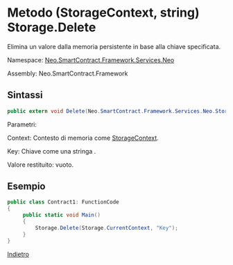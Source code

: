 # Metodo (StorageContext, string) Storage.Delete 

Elimina un valore dalla memoria persistente in base alla chiave specificata.

Namespace: [Neo.SmartContract.Framework.Services.Neo](../../neo.md)

Assembly: Neo.SmartContract.Framework

## Sintassi

```c#
public extern void Delete(Neo.SmartContract.Framework.Services.Neo.StorageContext context, byte[] key)
```

Parametri:

Context: Contesto di memoria come [StorageContext](../StorageContext.md).

Key: Chiave come una stringa .

Valore restituito: vuoto.

## Esempio

```c#
public class Contract1: FunctionCode
{
     public static void Main()
     {
         Storage.Delete(Storage.CurrentContext, "Key");
     }
}
```



[Indietro](../Storage.md)
